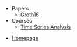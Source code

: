 <!-- _sidebar.md -->


* Papers
  * [Groth16](papers/Groth16.md)
* Courses
  * [Time Series Analysis](courses/时序期中review.md) <!--注意这里是相对路径-->
 

- [Homepage](https://XiaYihann.github.io/#/)